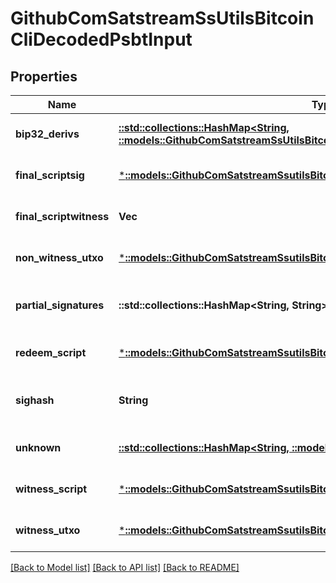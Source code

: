 # GithubComSatstreamSsUtilsBitcoinCliDecodedPsbtInput

## Properties
Name | Type | Description | Notes
------------ | ------------- | ------------- | -------------
**bip32_derivs** | [**::std::collections::HashMap<String, ::models::GithubComSatstreamSsUtilsBitcoinCliBip32Deriv>**](github_com_satstream_ss-utils_bitcoin-cli.Bip32Deriv.md) | The BIP32 derivation paths | [optional] [default to null]
**final_scriptsig** | [***::models::GithubComSatstreamSsutilsBitcoincliDecodedPsbtInputFinalScriptsig**](github_com_satstream_ssutils_bitcoincli.DecodedPSBTInput_final_scriptsig.md) |  | [optional] [default to null]
**final_scriptwitness** | **Vec<String>** | The final script witness | [optional] [default to null]
**non_witness_utxo** | [***::models::GithubComSatstreamSsutilsBitcoincliDecodedPsbtInputNonWitnessUtxo**](github_com_satstream_ssutils_bitcoincli.DecodedPSBTInput_non_witness_utxo.md) |  | [optional] [default to null]
**partial_signatures** | **::std::collections::HashMap<String, String>** | The public key and signature pairs | [optional] [default to null]
**redeem_script** | [***::models::GithubComSatstreamSsutilsBitcoincliDecodedPsbtInputRedeemScript**](github_com_satstream_ssutils_bitcoincli.DecodedPSBTInput_redeem_script.md) |  | [optional] [default to null]
**sighash** | **String** | The sighash type to be used | [optional] [default to null]
**unknown** | [**::std::collections::HashMap<String, ::models::Object>**](.md) | Unknown fields | [optional] [default to null]
**witness_script** | [***::models::GithubComSatstreamSsutilsBitcoincliDecodedPsbtInputWitnessScript**](github_com_satstream_ssutils_bitcoincli.DecodedPSBTInput_witness_script.md) |  | [optional] [default to null]
**witness_utxo** | [***::models::GithubComSatstreamSsutilsBitcoincliDecodedPsbtInputWitnessUtxo**](github_com_satstream_ssutils_bitcoincli.DecodedPSBTInput_witness_utxo.md) |  | [optional] [default to null]

[[Back to Model list]](../README.md#documentation-for-models) [[Back to API list]](../README.md#documentation-for-api-endpoints) [[Back to README]](../README.md)


